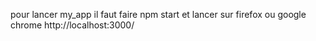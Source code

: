 pour lancer my_app il faut faire
npm start
et lancer sur firefox ou google chrome
http://localhost:3000/  
